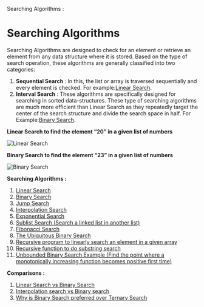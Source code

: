 Searching Algorithms :

# Searching Algorithms


Searching Algorithms are designed to check for an element or retrieve an element from any data structure where it is stored. Based on the type of search operation, these algorithms are generally classified into two categories:

1. **Sequential Search** : In this, the list or array is traversed sequentially and every element is checked. For example:[Linear Search](https://www.geeksforgeeks.org/linear-search/).
2. **Interval Search** : These algorithms are specifically designed for searching in sorted data-structures. These type of searching algorithms are much more efficient than Linear Search as they repeatedly target the center of the search structure and divide the search space in half. For Example:[Binary Search](https://www.geeksforgeeks.org/binary-search/).

**Linear Search to find the element “20” in a given list of numbers**

![Linear Search ](https://media.geeksforgeeks.org/wp-content/cdn-uploads/Linear-Search.png "Click to enlarge")

**Binary Search to find the element “23” in a given list of numbers**

![Binary Search](https://media.geeksforgeeks.org/wp-content/cdn-uploads/Binary-Search.png)


**Searching Algorithms :**

1. [Linear Search](https://www.geeksforgeeks.org/linear-search/)
2. [Binary Search](https://www.geeksforgeeks.org/binary-search/)
3. [Jump Search](https://www.geeksforgeeks.org/jump-search/)
4. [Interpolation Search](https://www.geeksforgeeks.org/interpolation-search/)
5. [Exponential Search](https://www.geeksforgeeks.org/exponential-search/)
6. [Sublist Search (Search a linked list in another list)](https://www.geeksforgeeks.org/sublist-search-search-a-linked-list-in-another-list/)
7. [Fibonacci Search](https://www.geeksforgeeks.org/fibonacci-search/)
8. [The Ubiquitous Binary Search](https://www.geeksforgeeks.org/the-ubiquitous-binary-search-set-1/)
9. [Recursive program to linearly search an element in a given array](https://www.geeksforgeeks.org/recursive-c-program-linearly-search-element-given-array/)
10. [Recursive function to do substring search](https://www.geeksforgeeks.org/recursive-function-to-do-substring-search/)
11. [Unbounded Binary Search Example (Find the point where a monotonically increasing function becomes positive first time)](https://www.geeksforgeeks.org/find-the-point-where-a-function-becomes-negative/)

**[]()Comparisons :**

1. [Linear Search vs Binary Search](https://www.geeksforgeeks.org/linear-search-vs-binary-search/)
2. [Interpolation search vs Binary search](https://www.geeksforgeeks.org/g-fact-84/)
3. [Why is Binary Search preferred over Ternary Search](https://www.geeksforgeeks.org/binary-search-preferred-ternary-search/)
